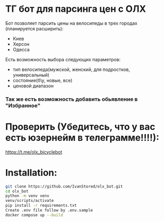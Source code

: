 # ТГ бот для парсинга цен с ОЛХ

Бот позволяет парсить цены на велосипеды в трех городах (планируется расширить):
- Киев
- Херсон
- Одесса

Есть возможность выбора следующих параметров:
- тип велосипеда(мужской, женский, для подростков, универсальный)
- состояние(б\у, новые, все)
- ценовой диапазон

###  Так же есть возможность добавить обьявление в "Избранное"


# Проверить (Убедитесь, что у вас есть юзернейм в телеграмме!!!!):
https://t.me/olx_bicyclebot
# Installation:

```sh
git clone https://github.com/IvanStored/olx_bot.git
cd olx_bot
python -m venv venv
venv/scripts/activate
pip install -r requirements.txt
Create .env file follow by .env.sample
docker compose up --build
```
